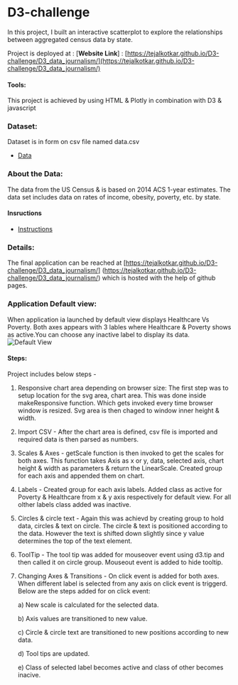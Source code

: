 # D3-challenge
In this project, I built an interactive scatterplot to explore the relationships between aggregated census data by state.

Project is deployed at :
[**Website Link**] : [https://tejalkotkar.github.io/D3-challenge/D3_data_journalism/](https://tejalkotkar.github.io/D3-challenge/D3_data_journalism/)


#### Tools:
This project is achieved by using HTML & Plotly in combination with D3 & javascript


### Dataset:
Dataset is in form on csv file named data.csv 
* [Data](D3_data_journalism/assets/data/data.csv)

### About the Data:
The data from the US Census & is based on 2014 ACS 1-year estimates. The data set includes data on rates of income, obesity, poverty, etc. by state.

#### Insructions 
* [Instructions](Instructions/Instructions.md)

### Details:
The final application can be reached at [https://tejalkotkar.github.io/D3-challenge/D3_data_journalism/] (https://tejalkotkar.github.io/D3-challenge/D3_data_journalism/) which is hosted with the help of github pages.

### Application Default view: 
When application ia launched by default view displays Healthcare Vs Poverty. Both axes appears with 3 lables where Healthcare & Poverty shows as active.You can choose any inactive label to display its data. 
![Default View](Images/Default_view)

#### Steps:
Project includes below steps -
1) Responsive chart area depending on browser size:
	The first step was to setup location for the svg area, chart area. This was done inside makeResponsive function. Which gets invoked every time browser window is resized.
	Svg area is then chaged to window inner height & width.

2) Import CSV -
	After the chart area is defined, csv file is imported and required data is then parsed as numbers.

3) Scales & Axes -
	getScale function is then invoked to get the scales for both axes. This function takes Axis as x or y, data, selected axis, chart height & width as parameters & return the LinearScale.
	Created group for each axis and appended them on chart.
	
4) Labels - 
	Created group for each axis labels. Added class as active for Poverty & Healthcare from x & y axis respectively for default view. For all olther labels class added was inactive.

5) Circles & circle text - 
	Again this was achievd by creating group to hold data, circles & text on circle. The circle & text is positioned according to the data.
	However the text is shifted down slightly since y value determines the top of the text element.

6) ToolTip - 
	The tool tip was added for mouseover event using d3.tip and then called it on circle group. Mouseout event is added to hide tooltip.
	
7) Changing Axes & Transitions -
	On click event is added for both axes. When different label is selected from any axis on click event is triggerd.
	Below are the steps added for on click event:

	a) New scale is calculated for the selected data.

	b) Axis values are transitioned to new value.

	c) Circle & circle text are transitioned to new positions according to new data.

	d) Tool tips are updated.
    
	e) Class of selected label becomes active and class of other becomes inacive.
	

